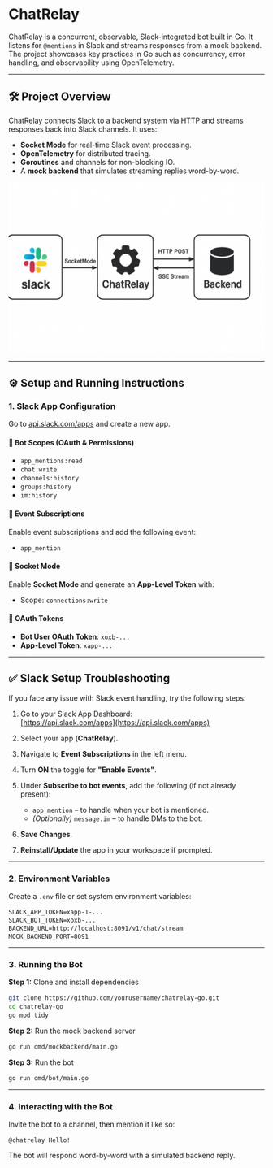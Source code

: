 # ChatRelay

ChatRelay is a concurrent, observable, Slack-integrated bot built in Go. It listens for `@mentions` in Slack and streams responses from a mock backend. The project showcases key practices in Go such as concurrency, error handling, and observability using OpenTelemetry.

---

## 🛠️ Project Overview

ChatRelay connects Slack to a backend system via HTTP and streams responses back into Slack channels. It uses:

- **Socket Mode** for real-time Slack event processing.
- **OpenTelemetry** for distributed tracing.
- **Goroutines** and channels for non-blocking IO.
- A **mock backend** that simulates streaming replies word-by-word.

![ChatRelay Architecture](architecture.png)



---

## ⚙️ Setup and Running Instructions

### 1. Slack App Configuration

Go to [api.slack.com/apps](https://api.slack.com/apps) and create a new app.

#### 🔐 Bot Scopes (OAuth & Permissions)

- `app_mentions:read`
- `chat:write`
- `channels:history`
- `groups:history`
- `im:history`

#### 📡 Event Subscriptions

Enable event subscriptions and add the following event:

- `app_mention`

#### 🧩 Socket Mode

Enable **Socket Mode** and generate an **App-Level Token** with:

- Scope: `connections:write`

#### 🔑 OAuth Tokens

- **Bot User OAuth Token**: `xoxb-...`
- **App-Level Token**: `xapp-...`

---

## ✅ Slack Setup Troubleshooting

If you face any issue with Slack event handling, try the following steps:

1. Go to your Slack App Dashboard:  
   [https://api.slack.com/apps](https://api.slack.com/apps)

2. Select your app (**ChatRelay**).

3. Navigate to **Event Subscriptions** in the left menu.

4. Turn **ON** the toggle for **"Enable Events"**.

5. Under **Subscribe to bot events**, add the following (if not already present):
   - `app_mention` – to handle when your bot is mentioned.
   - *(Optionally)* `message.im` – to handle DMs to the bot.

6. **Save Changes**.

7. **Reinstall/Update** the app in your workspace if prompted.

---

### 2. Environment Variables

Create a `.env` file or set system environment variables:

```env
SLACK_APP_TOKEN=xapp-1-...
SLACK_BOT_TOKEN=xoxb-...
BACKEND_URL=http://localhost:8091/v1/chat/stream
MOCK_BACKEND_PORT=8091

```

---

### 3. Running the Bot

**Step 1:** Clone and install dependencies

```bash
git clone https://github.com/yourusername/chatrelay-go.git
cd chatrelay-go
go mod tidy
```

**Step 2:** Run the mock backend server

```bash
go run cmd/mockbackend/main.go
```

**Step 3:** Run the bot

```bash
go run cmd/bot/main.go
```

---

### 4. Interacting with the Bot

Invite the bot to a channel, then mention it like so:

```
@chatrelay Hello!
```

The bot will respond word-by-word with a simulated backend reply.

